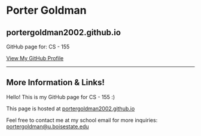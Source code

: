 # Porter Goldman

## portergoldman2002.github.io

GitHub page for: CS - 155

[View My GitHub Profile](https://github.com/portergoldman2002)

---

## More Information & Links!

Hello! This is my GitHub page for CS - 155 :)

This page is hosted at [portergoldman2002.github.io](https://portergoldman2002.github.io)

Feel free to contact me at my school email for more inquiries: [portergoldman@u.boisestate.edu](mailto:portergoldman@u.boisestate.edu)
